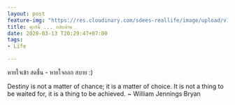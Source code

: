 ```yaml
---
layout: post
feature-img: "https://res.cloudinary.com/sdees-reallife/image/upload/v1555658919/sample_feature_img.png"
title: ศุกร์นี้ ... กลับบ้าน
date: 2020-03-13 T20:29:47+07:00
tags:
- Life

---
```

หายใจเข้า สดชื่น - หายใจออก สบาย :)

<i class="fa fa-child" style="color:plum"></i>

Destiny is not a matter of chance; it is a matter of choice. It is not a thing to be waited for, it is a thing to be achieved. ~ William Jennings Bryan
